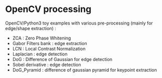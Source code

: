 # OpenCV processing
OpenCV/Python3 toy examples with various pre-processing (mainly for edge/shape extraction) :
- ZCA : Zero Phase Whitening
- Gabor Filters bank : edge extraction 
- LCN : Local Contrast Normalization
- Laplacian : edge detection
- DoG : Difference of Gaussian for edge detection
- Sobel derivative : edge detection
- DoG_Pyramid : difference of gaussian pyramid for keypoint extraction
